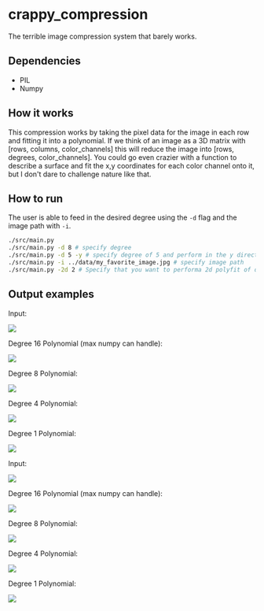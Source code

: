 # crappy_compression
The terrible image compression system that barely works.

## Dependencies
 * PIL
 * Numpy

## How it works
This compression works by taking the pixel data for the image in each row and fitting it into a polynomial.
If we think of an image as a 3D matrix with [rows, columns, color_channels] this will reduce the image into [rows, degrees, color_channels]. You could go even crazier with a function to describe a surface and fit the x,y coordinates for each color channel onto it, but I don't dare to challenge nature like that.

## How to run
The user is able to feed in the desired degree using the `-d` flag and the image path with `-i`.

```bash
./src/main.py
./src/main.py -d 8 # specify degree
./src/main.py -d 5 -y # specify degree of 5 and perform in the y direction
./src/main.py -i ../data/my_favorite_image.jpg # specify image path
./src/main.py -2d 2 # Specify that you want to performa 2d polyfit of degree 2
```

## Output examples
Input:  

<img src="data/dog.bmp">  

Degree 16 Polynomial (max numpy can handle):  

<img src="output/dog_16.png">

Degree 8 Polynomial:  

<img src="output/dog_8.png">

Degree 4 Polynomial:  

<img src="output/dog_4.png">

Degree 1 Polynomial:  

<img src="output/dog_1.png">

Input:  

<img src="data/sun.jpg">

Degree 16 Polynomial (max numpy can handle):  

<img src="output/sun_16.png">

Degree 8 Polynomial:  

<img src="output/sun_8.png">

Degree 4 Polynomial:  

<img src="output/sun_4.png">

Degree 1 Polynomial:  

<img src="output/sun_1.png">
